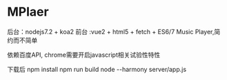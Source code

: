 # MPlaer

后台：nodejs7.2 + koa2
前台 :vue2 + html5 + fetch + ES6/7
Music Player,简约而不简单

依赖百度API,
chrome需要开启javascript相关试验性特性

下载后
npm install
npm run build
node --harmony server/app.js
